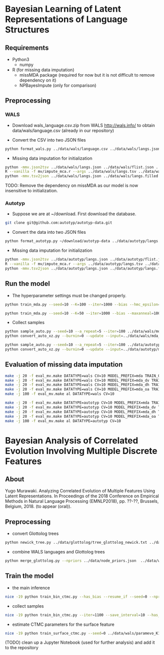 # Bayesian Learning of Latent Representations of Language Structures

## Requirements

- Python3
  - numpy
- R (for missing data imputation)
  - missMDA package (required for now but it is not difficult to remove dependency on it)
  - NPBayesImpute (only for comparison)
 
## Preprocessing

### WALS

- Download wals_language.csv.zip from WALS http://wals.info/ to obtain data/wals/language.csv (already in our repository)

- Convert the CSV into two JSON files

```sh
python format_wals.py ../data/wals/language.csv ../data/wals/langs.json ../data/wals/flist.json
```

- Missing data imputation for initialization

```sh
python -mmv.json2tsv ../data/wals/langs.json ../data/wals/flist.json ../data/wals/langs.tsv
R --vanilla -f mv/impute_mca.r --args ../data/wals/langs.tsv ../data/wals/langs.filled.tsv
python -mmv.tsv2json ../data/wals/langs.json ../data/wals/langs.filled.tsv ../data/wals/flist.json ../data/wals/langs.filled.json
```

TODO: Remove the dependency on missMDA as our model is now insensitive to initialization.

### Autotyp

- Suppose we are at ~/download. First download the database.
  
```sh
git clone git@github.com:autotyp/autotyp-data.git
```

- Convert the data into two JSON files

```sh
python format_autotyp.py ~/download/autotyp-data ../data/autotyp/langs.json ../data/autotyp/flist.json
```

- Missing data imputation for initialization

```sh
python -mmv.json2tsv ../data/autotyp/langs.json ../data/autotyp/flist.json ../data/autotyp/langs.tsv
R --vanilla -f mv/impute_mca.r --args ../data/autotyp/langs.tsv ../data/autotyp/langs.filled.tsv
python -mmv.tsv2json ../data/autotyp/langs.json ../data/autotyp/langs.filled.tsv ../data/autotyp/flist.json ../data/autotyp/langs.filled.json
```
 
## Run the model

- The hyperparameter settings must be changed properly.

```sh
python train_mda.py --seed=10 --K=100 --iter=1000 --bias --hmc_epsilon=0.025 --maxanneal=100 --norm_sigma=10.0 --gamma_scale=1.0 --resume_if --output ../data/wals/mda_K100.pkl ../data/wals/langs.filled.json ../data/wals/flist.json
```

```sh
python train_mda.py --seed=10 --K=50 --iter=1000 --bias --maxanneal=100 --norm_sigma=10.0 --gamma_scale=1.0 --resume_if --output ../data/autotyp/mda_K50.pkl ../data/autotyp/langs.filled.json ../data/autotyp/flist.json
```

- Collect samples

```sh
python sample_auto.py --seed=10 --a_repeat=5 --iter=100 ../data/wals/mda_K100.pkl.final - | bzip2 -c > ../data/wals/mda_K100.xz.json.bz2
python convert_auto_xz.py --burnin=0 --update --input=../data/wals/mda_K100.xz.json.bz2 ../data/wals/langs.filled.json ../data/wals/flist.json > ../data/wals/mda_K100.xz.merged.json
```

```sh
python sample_auto.py --seed=10 --a_repeat=5 --iter=100 ../data/autotyp/mda_K50.pkl.final - | bzip2 -c > ../data/autotyp/mda_K50.xz.json.bz2 &
python convert_auto_xz.py --burnin=0 --update --input=../data/autotyp/mda_K50.xz.json.bz2 ../data/autotyp/langs.filled.json ../data/autotyp/flist.json > ../data/autotyp/mda_K50.xz.merged.json
```

## Evaluation of missing data imputation

```sh
make -j 20 -f eval_mv.make DATATYPE=wals CV=10 MODEL_PREFIX=mda TRAIN_OPTS="--maxanneal=100 --iter=500 --bias --hmc_epsilon=0.025 --norm_sigma=10.0 --gamma_scale=1.0 --resume_if" mda
make -j 20 -f eval_mv.make DATATYPE=wals CV=10 MODEL_PREFIX=mda_dv TRAIN_OPTS="--maxanneal=100 --iter=500 --bias --hmc_epsilon=0.025 --norm_sigma=10.0 --gamma_scale=1.0 --resume_if --drop_vs" mda
make -j 20 -f eval_mv.make DATATYPE=wals CV=10 MODEL_PREFIX=mda_dh TRAIN_OPTS="--maxanneal=100 --iter=500 --bias --hmc_epsilon=0.025 --norm_sigma=10.0 --gamma_scale=1.0 --resume_if --drop_hs" mda
make -j 20 -f eval_mv.make DATATYPE=wals CV=10 MODEL_PREFIX=mda_oa TRAIN_OPTS="--maxanneal=100 --iter=500 --bias --hmc_epsilon=0.025 --norm_sigma=10.0 --gamma_scale=1.0 --resume_if --only_alphas" mda
make -j 100 -f eval_mv.make al DATATYPE=wals CV=10
```

```sh
make -j 20 -f eval_mv.make DATATYPE=autotyp CV=10 MODEL_PREFIX=mda TRAIN_OPTS="--maxanneal=100 --iter=500 --bias --norm_sigma=10.0 --gamma_scale=1.0 --resume_if" mda
make -j 20 -f eval_mv.make DATATYPE=autotyp CV=10 MODEL_PREFIX=mda_dv TRAIN_OPTS="--maxanneal=100 --iter=500 --bias --norm_sigma=10.0 --gamma_scale=1.0 --resume_if --drop_vs" mda
make -j 20 -f eval_mv.make DATATYPE=autotyp CV=10 MODEL_PREFIX=mda_dh TRAIN_OPTS="--maxanneal=100 --iter=500 --bias --norm_sigma=10.0 --gamma_scale=1.0 --resume_if --drop_hs" mda
make -j 20 -f eval_mv.make DATATYPE=autotyp CV=10 MODEL_PREFIX=mda_oa TRAIN_OPTS="--maxanneal=100 --iter=500 --bias --norm_sigma=10.0 --gamma_scale=1.0 --resume_if --only_alphas" mda
make -j 100 -f eval_mv.make al DATATYPE=autotyp CV=10
```


# Bayesian Analysis of Correlated Evolution Involving Multiple Discrete Features

## About

Yugo Murawaki. Analyzing Correlated Evolution of Multiple Features Using Latent Representations. In Proceedings of the 2018 Conference on Empirical Methods in Natural Language Processing (EMNLP2018), pp. ??-??, Brussels, Belgium, 2018. (to appear (oral)).

## Preprocessing

- convert Glottolog trees

```sh
python newick_tree.py ../data/glottolog/tree_glottolog_newick.txt ../data/glottolog/trees_all.pkl
```

- combine WALS languages and Glottolog trees

```sh
python merge_glottolog.py --npriors ../data/node_priors.json  ../data/wals/langs.json ../data/glottolog/trees_all.pkl ../data/wals/trees_attached.pkl
```

## Train the model

- the main inference

```sh
nice -19 python train_bin_ctmc.py --has_bias --resume_if --seed=0 --npriors ../data/node_priors.json ../data/wals/trees_attached.pkl ../data/wals/mda_K100.0.xz.merged.json ../data/wals/paramevo_K100.0.tree.pkl 2>&1 | tee -a ../data/wals/paramevo_K100.0.tree.log
```

- collect samples

```sh
nice -19 python train_bin_ctmc.py --iter=1100 --save_interval=10 --has_bias --resume ../data/wals/paramevo_K100.0.tree.pkl.final --seed=0 --npriors ../data/node_priors.json ../data/wals/trees_attached.pkl ../data/wals/mda_K100.0.xz.merged.json ../data/wals/paramevo_K100.0.tree_plus.pkl 2>&1 | tee -a ../data/wals/paramevo_K100.0.tree_plus.log
```

- estimate CTMC parameters for the surface feature

```sh
nice -19 python train_surface_ctmc.py --seed=0 ../data/wals/paramevo_K100.0.tree.pkl.final ../data/wals/flist.json ../data/wals/mda_K100.0.xz.merged.json ../data/wals/paramevo_K100.0.surface_tree.pkl 2>&1 | tee ../data/wals/paramevo_K100.0.surface_tree.log
```

(TODO) clean up a Jupyter Notebook (used for further analysis) and add it to the repository
